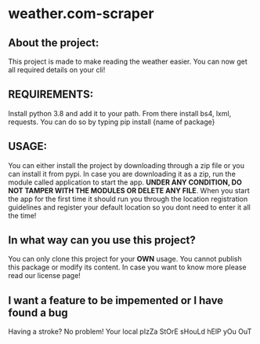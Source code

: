 # weather.com-scraper

## About the project:
  This project is made to make reading the weather easier. You can now get all required details on your cli!
  
## REQUIREMENTS:
  Install python 3.8 and add it to your path. From there install bs4, lxml, requests.
  You can do so by typing pip install {name of package}
  
## USAGE:
  You can either install the project by downloading through a zip file or you can install it from pypi. In case you are downloading it as a zip, run the module called application   to start the app. __UNDER ANY CONDITION, DO NOT TAMPER WITH THE MODULES OR DELETE ANY FILE__. When you start the app for the first time it should run you through the location 
  registration guidelines and register your default location so you dont need to enter it all the time!
  
## In what way can you use this project?
  You can only clone this project for your __OWN__ usage. You cannot publish this package or modify its content. In case you want to know more please read our license page!
  
## I want a feature to be impemented or I have found a bug
  Having a stroke? No problem! Your local pIzZa StOrE sHouLd hElP yOu OuT
 

  
  
 
